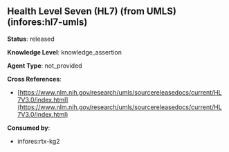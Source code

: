 [//]: # (DO NOT MANUALLY EDIT THIS FILE. IT IS GENERATED FROM A TEMPLATE.)

## Health Level Seven (HL7) (from UMLS) (infores:hl7-umls)

**Status**: released
  
**Knowledge Level**: knowledge_assertion
  
**Agent Type**: not_provided



**Cross References**:

- [https://www.nlm.nih.gov/research/umls/sourcereleasedocs/current/HL7V3.0/index.html](https://www.nlm.nih.gov/research/umls/sourcereleasedocs/current/HL7V3.0/index.html)


**Consumed by**:

- infores:rtx-kg2